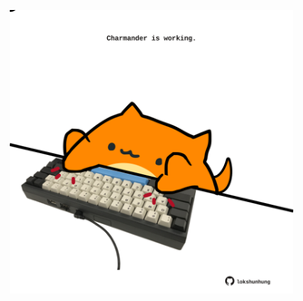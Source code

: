 <!-- built at 25/11/2022, 22:00:55 UTC -->
<p align="center">
  <img width="500" height="500" src="./ReadmeImage.svg">
</p>
